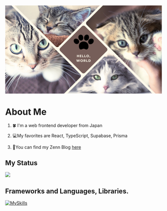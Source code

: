 ![](HelloWorld.png)

# About Me

1. 🍀 I'm a web frontend developer from Japan

2. 💻My favorites are React, TypeScript, Supabase, Prisma

3. 📘You can find my Zenn Blog [here](https://zenn.dev/10_ui)

## My Status

![](https://github-readme-stats.vercel.app/api/top-langs?username=10-ui&show_icons=true&theme=ambient_gradient&layout=compact)

## Frameworks and Languages, Libraries.

[![MySkills](https://skillicons.dev/icons?i=ts,astro,nextjs,react,tailwind,express,supabase,postgres,prisma)](https://skillicons.dev)
